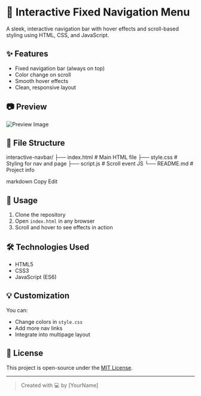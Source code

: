 # 🚀 Interactive Fixed Navigation Menu

A sleek, interactive navigation bar with hover effects and scroll-based styling using HTML, CSS, and JavaScript.

## ✨ Features

- Fixed navigation bar (always on top)
- Color change on scroll
- Smooth hover effects
- Clean, responsive layout

## 📷 Preview

![Preview Image](preview.png) <!-- Add your screenshot here -->

## 📁 File Structure

interactive-navbar/
├── index.html # Main HTML file
├── style.css # Styling for nav and page
├── script.js # Scroll event JS
└── README.md # Project info

markdown
Copy
Edit

## 🚀 Usage

1. Clone the repository
2. Open `index.html` in any browser
3. Scroll and hover to see effects in action

## 🛠️ Technologies Used

- HTML5
- CSS3
- JavaScript (ES6)

## 💡 Customization

You can:
- Change colors in `style.css`
- Add more nav links
- Integrate into multipage layout

## 📄 License

This project is open-source under the [MIT License](LICENSE).

---

> Created with 💻 by [YourName]

